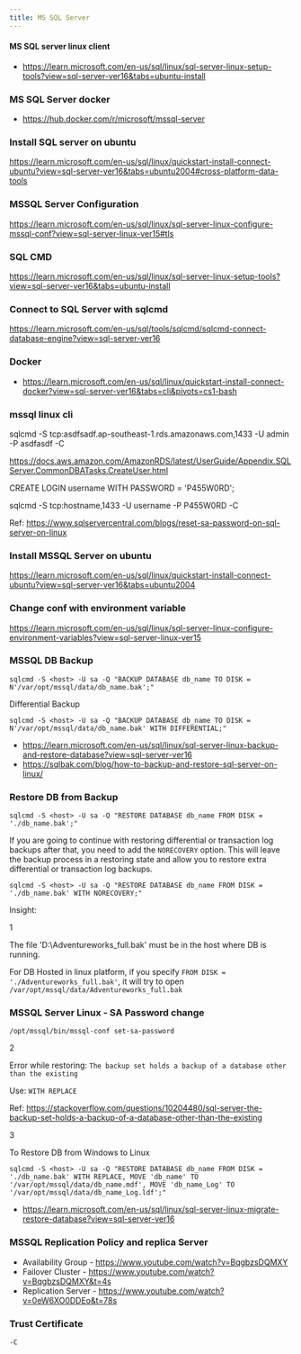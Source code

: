 ```yaml
---
title: MS SQL Server
---
```


#### MS SQL server linux client

- https://learn.microsoft.com/en-us/sql/linux/sql-server-linux-setup-tools?view=sql-server-ver16&tabs=ubuntu-install

### MS SQL Server docker 

- https://hub.docker.com/r/microsoft/mssql-server

### Install SQL server on ubuntu

https://learn.microsoft.com/en-us/sql/linux/quickstart-install-connect-ubuntu?view=sql-server-ver16&tabs=ubuntu2004#cross-platform-data-tools

### MSSQL Server Configuration

https://learn.microsoft.com/en-us/sql/linux/sql-server-linux-configure-mssql-conf?view=sql-server-linux-ver15#tls

### SQL CMD

https://learn.microsoft.com/en-us/sql/linux/sql-server-linux-setup-tools?view=sql-server-ver16&tabs=ubuntu-install

### Connect to SQL Server with sqlcmd

https://learn.microsoft.com/en-us/sql/tools/sqlcmd/sqlcmd-connect-database-engine?view=sql-server-ver16


### Docker

- https://learn.microsoft.com/en-us/sql/linux/quickstart-install-connect-docker?view=sql-server-ver16&tabs=cli&pivots=cs1-bash

### mssql linux cli

sqlcmd -S tcp:asdfsadf.ap-southeast-1.rds.amazonaws.com,1433 -U admin -P asdfasdf -C


https://docs.aws.amazon.com/AmazonRDS/latest/UserGuide/Appendix.SQLServer.CommonDBATasks.CreateUser.html

CREATE LOGIN username WITH PASSWORD = 'P455W0RD';

sqlcmd -S tcp:hostname,1433 -U username -P P455W0RD -C

Ref: https://www.sqlservercentral.com/blogs/reset-sa-password-on-sql-server-on-linux

### Install MSSQL Server on ubuntu

https://learn.microsoft.com/en-us/sql/linux/quickstart-install-connect-ubuntu?view=sql-server-ver16&tabs=ubuntu2004

### Change conf with environment variable 

https://learn.microsoft.com/en-us/sql/linux/sql-server-linux-configure-environment-variables?view=sql-server-linux-ver15

### MSSQL DB Backup

```
sqlcmd -S <host> -U sa -Q "BACKUP DATABASE db_name TO DISK = N'/var/opt/mssql/data/db_name.bak';"
```

Differential Backup 

```
sqlcmd -S <host> -U sa -Q "BACKUP DATABASE db_name TO DISK = N'/var/opt/mssql/data/db_name.bak' WITH DIFFERENTIAL;"
```

- https://learn.microsoft.com/en-us/sql/linux/sql-server-linux-backup-and-restore-database?view=sql-server-ver16
- https://sqlbak.com/blog/how-to-backup-and-restore-sql-server-on-linux/


### Restore DB from Backup


```
sqlcmd -S <host> -U sa -Q "RESTORE DATABASE db_name FROM DISK = './db_name.bak';"
```

If you are going to continue with restoring differential or transaction log backups after that, you need to add the `NORECOVERY` option. This will leave the backup process in a restoring state and allow you to restore extra differential or transaction log backups.

```
sqlcmd -S <host> -U sa -Q "RESTORE DATABASE db_name FROM DISK = './db_name.bak' WITH NORECOVERY;"
```

Insight: 

1

The file 'D:\Adventureworks_full.bak' must be in the host where DB is running. 

For DB Hosted in linux platform, if you specify `FROM DISK = './Adventureworks_full.bak'`, it will try to open `/var/opt/mssql/data/Adventureworks_full.bak`

### MSSQL Server Linux - SA Password change 

```
/opt/mssql/bin/mssql-conf set-sa-password
```

2

Error while restoring: `The backup set holds a backup of a database other than the existing`

Use: `WITH REPLACE`

Ref: https://stackoverflow.com/questions/10204480/sql-server-the-backup-set-holds-a-backup-of-a-database-other-than-the-existing

3 

To Restore DB from Windows to Linux 

```
sqlcmd -S <host> -U sa -Q "RESTORE DATABASE db_name FROM DISK = './db_name.bak' WITH REPLACE, MOVE 'db_name' TO '/var/opt/mssql/data/db_name.mdf', MOVE 'db_name_Log' TO '/var/opt/mssql/data/db_name_Log.ldf';"
```
- https://learn.microsoft.com/en-us/sql/linux/sql-server-linux-migrate-restore-database?view=sql-server-ver16



### MSSQL Replication Policy and replica Server 

- Availability Group - https://www.youtube.com/watch?v=BqgbzsDQMXY
- Failover Cluster - https://www.youtube.com/watch?v=BqgbzsDQMXY&t=4s
- Replication Server - https://www.youtube.com/watch?v=0eW6XO0DDEo&t=78s


### Trust Certificate 

`-C`



